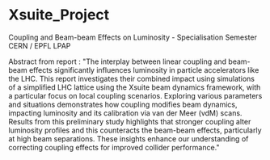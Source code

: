 # Xsuite_Project
Coupling and Beam-beam Effects on Luminosity - Specialisation Semester CERN / EPFL LPAP

Abstract from report : 
"The interplay between linear coupling and beam-beam effects significantly influences luminosity in particle accelerators like the LHC. This report investigates their combined impact using simulations of a simplified LHC lattice using the Xsuite beam dynamics framework, with a particular focus on local coupling scenarios. Exploring various parameters and situations demonstrates how coupling modifies beam dynamics, impacting luminosity and its calibration via van der Meer (vdM) scans. Results from this preliminary study highlights that stronger coupling alter luminosity profiles and this counteracts the beam-beam effects, particularly at high beam separations. These insights enhance our understanding of correcting coupling effects for improved collider performance."
